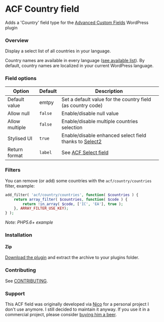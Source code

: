 # ACF Country field
 
 Adds a 'Country' field type for the [Advanced Custom Fields](http://wordpress.org/extend/plugins/advanced-custom-fields/) WordPress plugin
 
 ### Overview

Display a select list of all countries in your language.

Country names are available in every language ([see available list](https://github.com/umpirsky/country-list/tree/master/data)). By default, country names are localized in your current WordPress language.

### Field options

| Option  | Default | Description |
| ------------- | ------------- | ------------- |
| Default value | emtpy | Set a default value for the country field (as country code)  |
| Allow null | `false` | Enable/disable null value  |
| Allow multiple | `false` | Enable/disable multiple countries selection  |
| Stylised UI | `true` | Enable/disable enhanced select field thanks to [Select2](https://select2.github.io/)  |
| Return format | `label` | See [ACF Select field](https://www.advancedcustomfields.com/resources/select/) |

### Filters

You can remove (or add) some countries with the `acf/country/countries` filter, example:

```php 
add_filter( 'acf/country/countries', function( $countries ) {
	return array_filter( $countries, function( $code ) {
		return !in_array( $code, ['IC', 'EA'], true );
	}, ARRAY_FILTER_USE_KEY);
} );
```
*Note: PHP5.6+ example*

### Installation

#### Zip

[Download the plugin](https://github.com/ppprakhar/acf-country-plugin/archive/main.zip) and extract the archive to your plugins folder.


### Contributing

See [CONTRIBUTING](https://github.com/nlemoine/acf-country/blob/2.0/CONTRIBUTING.md).

### Support

This ACF field was originally developed via [Nico](https://github.com/nlemoine) for a personal project I don't use  anymore. I still decided to maintain it anyway. If you use it in a commercial project, please consider [buying him a beer](https://beerpay.io/nlemoine/acf-country).
